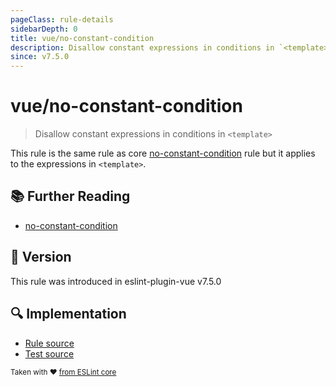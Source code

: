 ```yaml
---
pageClass: rule-details
sidebarDepth: 0
title: vue/no-constant-condition
description: Disallow constant expressions in conditions in `<template>`
since: v7.5.0
---
```

# vue/no-constant-condition

> Disallow constant expressions in conditions in `<template>`

This rule is the same rule as core [no-constant-condition] rule but it applies to the expressions in `<template>`.

## :books: Further Reading

- [no-constant-condition]

[no-constant-condition]: https://eslint.org/docs/rules/no-constant-condition

## :rocket: Version

This rule was introduced in eslint-plugin-vue v7.5.0

## :mag: Implementation

- [Rule source](https://github.com/vuejs/eslint-plugin-vue/blob/master/lib/rules/no-constant-condition.js)
- [Test source](https://github.com/vuejs/eslint-plugin-vue/blob/master/tests/lib/rules/no-constant-condition.js)

<sup>Taken with ❤️ [from ESLint core](https://eslint.org/docs/latest/rules/no-constant-condition)</sup>
